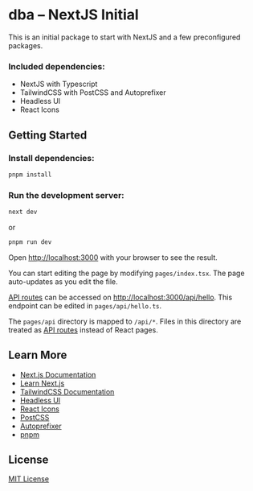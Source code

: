 # dba – NextJS Initial
This is an initial package to start with NextJS and a few preconfigured packages.

### Included dependencies:
- NextJS with Typescript
- TailwindCSS with PostCSS and Autoprefixer
- Headless UI
- React Icons

## Getting Started
### Install dependencies:
```bash
pnpm install
```
### Run the development server:
```bash
next dev
```
or
```bash
pnpm run dev
```

Open [http://localhost:3000](http://localhost:3000) with your browser to see the result.

You can start editing the page by modifying `pages/index.tsx`. The page auto-updates as you edit the file.

[API routes](https://nextjs.org/docs/api-routes/introduction) can be accessed on [http://localhost:3000/api/hello](http://localhost:3000/api/hello). This endpoint can be edited in `pages/api/hello.ts`.

The `pages/api` directory is mapped to `/api/*`. Files in this directory are treated as [API routes](https://nextjs.org/docs/api-routes/introduction) instead of React pages.

## Learn More
- [Next.js Documentation](https://nextjs.org/docs)
- [Learn Next.js](https://nextjs.org/learn)
- [TailwindCSS Documentation](https://tailwindcss.com/docs/installation)
- [Headless UI](https://headlessui.dev)
- [React Icons](https://react-icons.github.io/react-icons)
- [PostCSS](https://postcss.org)
- [Autoprefixer](https://github.com/postcss/autoprefixer)
- [pnpm](https://pnpm.io)

## License
[MIT License](LICENSE)